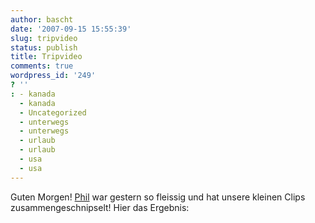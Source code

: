 ```yaml
---
author: bascht
date: '2007-09-15 15:55:39'
slug: tripvideo
status: publish
title: Tripvideo
comments: true
wordpress_id: '249'
? ''
: - kanada
  - kanada
  - Uncategorized
  - unterwegs
  - unterwegs
  - urlaub
  - urlaub
  - usa
  - usa
---
```


Guten Morgen! [Phil](http://www.myspace.com/philonfire) war gestern
so fleissig und hat unsere kleinen Clips zusammengeschnipselt! Hier
das Ergebnis:




